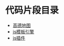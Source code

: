 代码片段目录  
=================================== 
- [高德地图](md/map/map.md)
- [js模板引擎](md/template/template.md)
- [js插件](md/jsPlug/jsPlug.md)